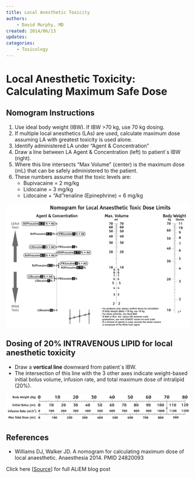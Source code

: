 ```yaml
---
title: Local Anesthetic Toxicity
authors:
    - David Murphy, MD
created: 2014/06/13
updates:
categories:
    - Toxicology
---
```


# Local Anesthetic Toxicity: Calculating Maximum Safe Dose

## Nomogram Instructions

1. Use ideal body weight (IBW). If IBW >70 kg, use 70 kg dosing.
2. If multiple local anesthetics (LAs) are used, calculate maximum dose assuming LA with greatest toxicity is used alone.
3. Identify administered LA under “Agent & Concentration”
4. Draw a line between LA Agent & Concentration (left) to patient´s IBW (right).
5. Where this line intersects “Max Volume” (center) is the maximum dose (mL) that can be safely administered to the patient.
6. These numbers assume that the toxic levels are:
    - <span class="drug">Bupivacaine</span> = 2 mg/kg
    - <span class="drug">Lidocaine</span> = 3 mg/kg
    - <span class="drug">Lidocaine</span> + “Ad”renaline (<span class="drug">Epinephrine</span>) = 6 mg/kg

![Nomogram for local anesthetic toxic dose limits](image-1.png)

## Dosing of 20% INTRAVENOUS LIPID for local anesthetic toxicity

- Draw a **vertical line** downward from patient´s IBW. 
- The intersection of this line with the 3 other axes indicate weight-based initial bolus volume, infusion rate, and total maximum dose of <span class="drug">intralipid (20%)</span>.

![body weight to dose limit figure](image-2.png)

## References

- Williams DJ, Walker JD. A nomogram for calculating maximum dose of local anaesthetic. Anaesthesia 2014. PMID 24820093

Click here [[Source](https://www.aliem.com/2014/pv-card-local-anesthetic-toxicity-calculations/)] for full ALiEM blog post
